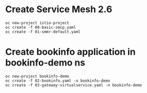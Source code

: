 # Create Service Mesh 2.6
```
oc new-project istio-project
oc create -f 00-basic-smcp.yaml  
oc create -f 01-smmr-default.yaml
```
# Create bookinfo application in bookinfo-demo ns
```
oc new-project bookinfo-demo
oc create -f 02-bookinfo.yaml -n bookinfo-demo
oc create -f 03-gateway-virtualservice.yaml -n bookinfo-demo
```
